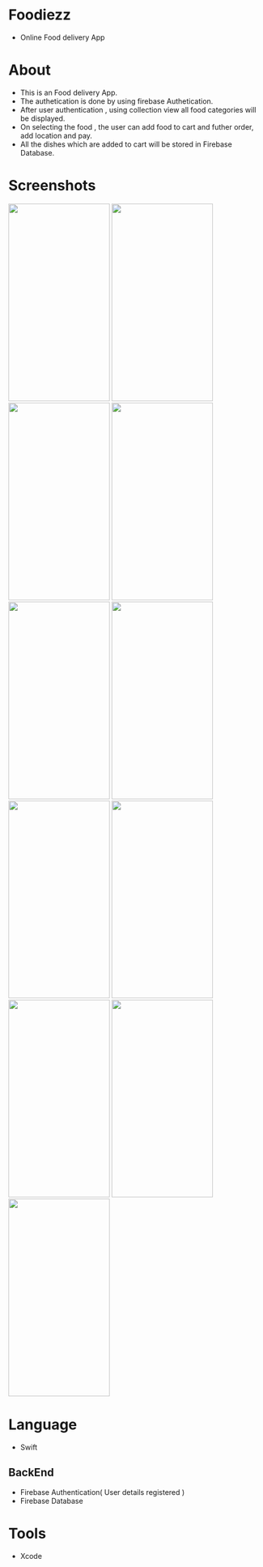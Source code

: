 # Foodiezz
* Online Food delivery App

# About
* This is an Food delivery App.
* The authetication is done by using firebase Authetication.
* After user authentication , using collection view all food categories will be displayed.
* On selecting the food , the user can add food to cart and futher order, add location and pay.
* All the dishes which are added to cart will be stored in Firebase Database.

# Screenshots
<img src="https://user-images.githubusercontent.com/88151137/181506203-04c05405-78db-4fe6-9252-f252c660f886.png" width="200" height="390">                                         <img src="https://user-images.githubusercontent.com/88151137/181506227-57396e44-7757-4d86-834e-eb859125748c.png" width="200" height="390">
  <img src="https://user-images.githubusercontent.com/88151137/181506256-f2f6301d-b54b-4ec0-b9b8-0bb36d4b1a2a.png" width="200" height="390">
<img src="https://user-images.githubusercontent.com/88151137/181506310-8fce98af-ff19-4228-a75f-0687250c7d1a.png" width="200" height="390">
<img src="https://user-images.githubusercontent.com/88151137/181506347-c57b1bcb-9593-430b-8832-30f3fab34389.png" width="200" height="390">
<img src="https://user-images.githubusercontent.com/88151137/181506377-b054227b-1c6d-46ab-b601-343ac883dbe6.png" width="200" height="390">
<img src="https://user-images.githubusercontent.com/88151137/181506392-b401e8eb-5a28-4c88-8a55-09ebec39f30c.png" width="200" height="390">
<img src="https://user-images.githubusercontent.com/88151137/181506450-fe0d17fc-773b-4a71-9562-69140c5cc216.png" width="200" height="390">
<img src="https://user-images.githubusercontent.com/88151137/181506482-01e7011c-caef-43f9-b8a4-95483415404e.png" width="200" height="390">
<img src="https://user-images.githubusercontent.com/88151137/181506497-303c8a9e-8a9e-4f24-9430-4241a3b5910b.png" width="200" height="390">
<img src="https://user-images.githubusercontent.com/88151137/181506509-64004967-650b-44c7-a484-9ea384338e8c.png" width="200" height="390">


# Language 
* Swift

## BackEnd
* Firebase Authentication( User details registered )
* Firebase Database

# Tools
* Xcode 
